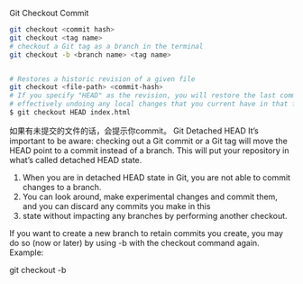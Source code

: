 Git Checkout Commit
```sh
git checkout <commit hash>
git checkout <tag name>
# checkout a Git tag as a branch in the terminal
git checkout -b <branch name> <tag name>


# Restores a historic revision of a given file
git checkout <file-path> <commit-hash>
# If you specify "HEAD" as the revision, you will restore the last committed version of the file,
# effectively undoing any local changes that you current have in that file:
$ git checkout HEAD index.html
```
如果有未提交的文件的话，会提示你commit。
Git Detached HEAD
It’s important to be aware: checking out a Git commit or a Git tag will move the HEAD point to a commit instead of a branch.
This will put your repository in what’s called detached HEAD state.

1. When you are in detached HEAD state in Git, you are not able to commit changes to a branch.
2.  You can look around, make experimental changes and commit them, and you can discard any commits you make in this
3.  state without impacting any branches by performing another checkout.
 
 If you want to create a new branch to retain commits you create, you may
 do so (now or later) by using -b with the checkout command again. Example:
 

 git checkout -b 
